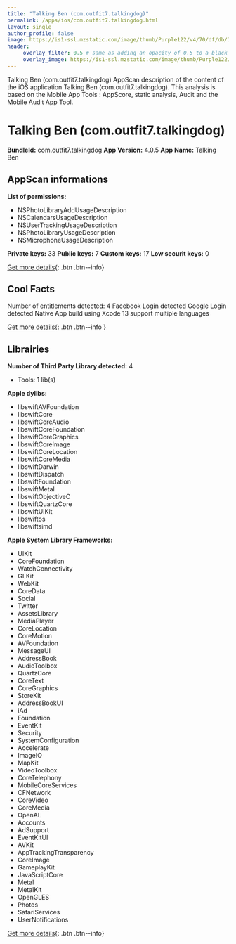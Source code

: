 ```yaml
---
title: "Talking Ben (com.outfit7.talkingdog)"
permalink: /apps/ios/com.outfit7.talkingdog.html
layout: single
author_profile: false
image: https://is1-ssl.mzstatic.com/image/thumb/Purple122/v4/70/df/db/70dfdb18-1e66-645b-1fb1-c6056a8b582c/BenAppIconiPhone-0-0-1x_U007emarketing-0-0-0-7-0-0-sRGB-0-0-0-GLES2_U002c0-512MB-85-220-0-0.png/512x512bb.jpg
header: 
     overlay_filter: 0.5 # same as adding an opacity of 0.5 to a black background
     overlay_image: https://is1-ssl.mzstatic.com/image/thumb/Purple122/v4/70/df/db/70dfdb18-1e66-645b-1fb1-c6056a8b582c/BenAppIconiPhone-0-0-1x_U007emarketing-0-0-0-7-0-0-sRGB-0-0-0-GLES2_U002c0-512MB-85-220-0-0.png/512x512bb.jpg
---
```

Talking Ben (com.outfit7.talkingdog) AppScan description of the content of the iOS application Talking Ben (com.outfit7.talkingdog). This analysis is based on the Mobile App Tools : AppScore, static analysis, Audit and the Mobile Audit App Tool.

# Talking Ben (com.outfit7.talkingdog)

**BundleId:** com.outfit7.talkingdog
**App Version:** 4.0.5
**App Name:** Talking Ben


## AppScan informations 

**List of permissions:** 
- NSPhotoLibraryAddUsageDescription
- NSCalendarsUsageDescription
- NSUserTrackingUsageDescription
- NSPhotoLibraryUsageDescription
- NSMicrophoneUsageDescription
  
  
**Private keys:** 33
**Public keys:** 7
**Custom keys:** 17
**Low securit keys:** 0
  
[Get more details](/pricing.html){: .btn .btn--info}

## Cool Facts

Number of entitlements detected: 4
Facebook Login detected
Google Login detected
Native App
build using Xcode 13
support multiple languages
  
[Get more details](/pricing.html){: .btn .btn--info }

## Librairies 
**Number of Third Party Library detected:** 4
- Tools: 1 lib(s)


**Apple dylibs:**
- libswiftAVFoundation
- libswiftCore
- libswiftCoreAudio
- libswiftCoreFoundation
- libswiftCoreGraphics
- libswiftCoreImage
- libswiftCoreLocation
- libswiftCoreMedia
- libswiftDarwin
- libswiftDispatch
- libswiftFoundation
- libswiftMetal
- libswiftObjectiveC
- libswiftQuartzCore
- libswiftUIKit
- libswiftos
- libswiftsimd


**Apple System Library Frameworks:**
- UIKit
- CoreFoundation
- WatchConnectivity
- GLKit
- WebKit
- CoreData
- Social
- Twitter
- AssetsLibrary
- MediaPlayer
- CoreLocation
- CoreMotion
- AVFoundation
- MessageUI
- AddressBook
- AudioToolbox
- QuartzCore
- CoreText
- CoreGraphics
- StoreKit
- AddressBookUI
- iAd
- Foundation
- EventKit
- Security
- SystemConfiguration
- Accelerate
- ImageIO
- MapKit
- VideoToolbox
- CoreTelephony
- MobileCoreServices
- CFNetwork
- CoreVideo
- CoreMedia
- OpenAL
- Accounts
- AdSupport
- EventKitUI
- AVKit
- AppTrackingTransparency
- CoreImage
- GameplayKit
- JavaScriptCore
- Metal
- MetalKit
- OpenGLES
- Photos
- SafariServices
- UserNotifications


  
[Get more details](/pricing.html){: .btn .btn--info}

